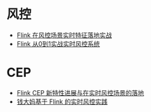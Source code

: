 # 风控
- [Flink 在风控场景实时特征落地实战](https://jifuwei.github.io/yuque/Flink%20%E5%9C%A8%E9%A3%8E%E6%8E%A7%E5%9C%BA%E6%99%AF%E5%AE%9E%E6%97%B6%E7%89%B9%E5%BE%81%E8%90%BD%E5%9C%B0%E5%AE%9E%E6%88%98.html)
- [Flink 从0到1实战实时风控系统](https://coding.imooc.com/class/698.html)

# CEP
- [Flink CEP 新特性进展与在实时风控场景的落地](https://developer.aliyun.com/article/1157197)
- [钱大妈基于 Flink 的实时风控实践](https://www.51cto.com/article/711798.html)
